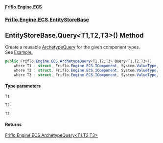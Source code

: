 #### [Friflo.Engine.ECS](index.md#'index')
### [Friflo.Engine.ECS](Friflo.Engine.ECS.md#'Friflo.Engine.ECS').[EntityStoreBase](EntityStoreBase.md#'Friflo.Engine.ECS.EntityStoreBase')

## EntityStoreBase.Query<T1,T2,T3>() Method

Create a reusable [ArchetypeQuery](ArchetypeQuery.md#'Friflo.Engine.ECS.ArchetypeQuery') for the given component types.<br/>
See <a href="https://github.com/friflo/Friflo.Json.Fliox/blob/main/Engine/README.md#query-entities">Example.</a>

```csharp
public Friflo.Engine.ECS.ArchetypeQuery<T1,T2,T3> Query<T1,T2,T3>()
    where T1 : struct, Friflo.Engine.ECS.IComponent, System.ValueType, System.ValueType
    where T2 : struct, Friflo.Engine.ECS.IComponent, System.ValueType, System.ValueType
    where T3 : struct, Friflo.Engine.ECS.IComponent, System.ValueType, System.ValueType;
```
#### Type parameters

<a name='Friflo.Engine.ECS.EntityStoreBase.Query_T1,T2,T3_().T1'></a>

`T1`

<a name='Friflo.Engine.ECS.EntityStoreBase.Query_T1,T2,T3_().T2'></a>

`T2`

<a name='Friflo.Engine.ECS.EntityStoreBase.Query_T1,T2,T3_().T3'></a>

`T3`

#### Returns
[Friflo.Engine.ECS.ArchetypeQuery&lt;](ArchetypeQuery_T1,T2,T3_.md#'Friflo.Engine.ECS.ArchetypeQuery<T1,T2,T3>')[T1](EntityStoreBase.Query_T1,T2,T3_().md#Friflo.Engine.ECS.EntityStoreBase.Query_T1,T2,T3_().T1#'Friflo.Engine.ECS.EntityStoreBase.Query<T1,T2,T3>().T1')[,](ArchetypeQuery_T1,T2,T3_.md#'Friflo.Engine.ECS.ArchetypeQuery<T1,T2,T3>')[T2](EntityStoreBase.Query_T1,T2,T3_().md#Friflo.Engine.ECS.EntityStoreBase.Query_T1,T2,T3_().T2#'Friflo.Engine.ECS.EntityStoreBase.Query<T1,T2,T3>().T2')[,](ArchetypeQuery_T1,T2,T3_.md#'Friflo.Engine.ECS.ArchetypeQuery<T1,T2,T3>')[T3](EntityStoreBase.Query_T1,T2,T3_().md#Friflo.Engine.ECS.EntityStoreBase.Query_T1,T2,T3_().T3#'Friflo.Engine.ECS.EntityStoreBase.Query<T1,T2,T3>().T3')[&gt;](ArchetypeQuery_T1,T2,T3_.md#'Friflo.Engine.ECS.ArchetypeQuery<T1,T2,T3>')